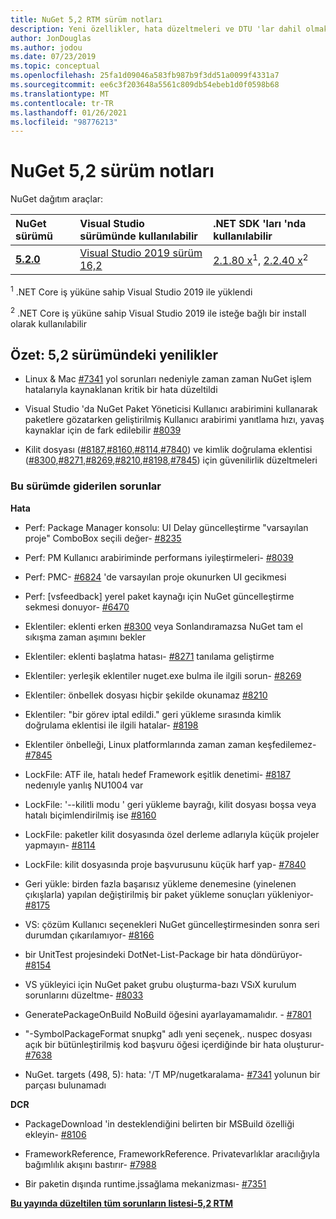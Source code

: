 ```yaml
---
title: NuGet 5,2 RTM sürüm notları
description: Yeni özellikler, hata düzeltmeleri ve DTU 'lar dahil olmak üzere NuGet 5,2 sürüm notları.
author: JonDouglas
ms.author: jodou
ms.date: 07/23/2019
ms.topic: conceptual
ms.openlocfilehash: 25fa1d09046a583fb987b9f3dd51a0099f4331a7
ms.sourcegitcommit: ee6c3f203648a5561c809db54ebeb1d0f0598b68
ms.translationtype: MT
ms.contentlocale: tr-TR
ms.lasthandoff: 01/26/2021
ms.locfileid: "98776213"
---
```

# <a name="nuget-52-release-notes"></a>NuGet 5,2 sürüm notları

NuGet dağıtım araçlar:

| NuGet sürümü | Visual Studio sürümünde kullanılabilir| .NET SDK 'ları 'nda kullanılabilir|
|:---|:---|:---|
| [**5.2.0**](https://nuget.org/downloads) | [Visual Studio 2019 sürüm 16,2](https://visualstudio.microsoft.com/downloads/) | [2.1.80 x](https://dotnet.microsoft.com/download/dotnet-core/2.1)<sup>1</sup>, [2.2.40 x](https://dotnet.microsoft.com/download/dotnet-core/2.2)<sup>2</sup> |

<sup>1</sup> .NET Core iş yüküne sahip Visual Studio 2019 ile yüklendi 

<sup>2</sup> .NET Core iş yüküne sahip Visual Studio 2019 ile isteğe bağlı bir install olarak kullanılabilir

## <a name="summary-whats-new-in-52"></a>Özet: 5,2 sürümündeki yenilikler

* Linux & Mac [#7341](https://github.com/NuGet/Home/issues/7341) yol sorunları nedeniyle zaman zaman NuGet işlem hatalarıyla kaynaklanan kritik bir hata düzeltildi

* Visual Studio 'da NuGet Paket Yöneticisi Kullanıcı arabirimini kullanarak paketlere gözatarken geliştirilmiş Kullanıcı arabirimi yanıtlama hızı, yavaş kaynaklar için de fark edilebilir [#8039](https://github.com/NuGet/Home/issues/8039)

* Kilit dosyası ([#8187](https://github.com/NuGet/Home/issues/8187),[#8160](https://github.com/NuGet/Home/issues/8160),[#8114](https://github.com/NuGet/Home/issues/8114),[#7840](https://github.com/NuGet/Home/issues/7840)) ve kimlik doğrulama eklentisi ([#8300](https://github.com/NuGet/Home/issues/8300),[#8271](https://github.com/NuGet/Home/issues/8271),[#8269](https://github.com/NuGet/Home/issues/8269),[#8210](https://github.com/NuGet/Home/issues/8210),[#8198](https://github.com/NuGet/Home/issues/8198),[#7845](https://github.com/NuGet/Home/issues/7845)) için güvenilirlik düzeltmeleri

### <a name="issues-fixed-in-this-release"></a>Bu sürümde giderilen sorunlar

**Hata**

* Perf: Package Manager konsolu: UI Delay güncelleştirme "varsayılan proje" ComboBox seçili değer- [#8235](https://github.com/NuGet/Home/issues/8235)

* Perf: PM Kullanıcı arabiriminde performans iyileştirmeleri- [#8039](https://github.com/NuGet/Home/issues/8039)

* Perf: PMC- [#6824](https://github.com/NuGet/Home/issues/6824) 'de varsayılan proje okunurken UI gecikmesi

* Perf: [vsfeedback] yerel paket kaynağı için NuGet güncelleştirme sekmesi donuyor- [#6470](https://github.com/NuGet/Home/issues/6470)

* Eklentiler: eklenti erken [#8300](https://github.com/NuGet/Home/issues/8300) veya Sonlandıramazsa NuGet tam el sıkışma zaman aşımını bekler

* Eklentiler: eklenti başlatma hatası- [#8271](https://github.com/NuGet/Home/issues/8271) tanılama geliştirme

* Eklentiler: yerleşik eklentiler nuget.exe bulma ile ilgili sorun- [#8269](https://github.com/NuGet/Home/issues/8269)

* Eklentiler: önbellek dosyası hiçbir şekilde okunamaz [#8210](https://github.com/NuGet/Home/issues/8210)

* Eklentiler: "bir görev iptal edildi." geri yükleme sırasında kimlik doğrulama eklentisi ile ilgili hatalar- [#8198](https://github.com/NuGet/Home/issues/8198)

* Eklentiler önbelleği, Linux platformlarında zaman zaman keşfedilemez- [#7845](https://github.com/NuGet/Home/issues/7845)

* LockFile: ATF ile, hatalı hedef Framework eşitlik denetimi- [#8187](https://github.com/NuGet/Home/issues/8187) nedenıyle yanlış NU1004 var

* LockFile: '--kilitli modu ' geri yükleme bayrağı, kilit dosyası boşsa veya hatalı biçimlendirilmiş ise [#8160](https://github.com/NuGet/Home/issues/8160)

* LockFile: paketler kilit dosyasında özel derleme adlarıyla küçük projeler yapmayın- [#8114](https://github.com/NuGet/Home/issues/8114)

* LockFile: kilit dosyasında proje başvurusunu küçük harf yap- [#7840](https://github.com/NuGet/Home/issues/7840)

* Geri yükle: birden fazla başarısız yükleme denemesine (yinelenen çıkışlarla) yapılan değiştirilmiş bir paket yükleme sonuçları yükleniyor- [#8175](https://github.com/NuGet/Home/issues/8175)

* VS: çözüm Kullanıcı seçenekleri NuGet güncelleştirmesinden sonra seri durumdan çıkarılamıyor- [#8166](https://github.com/NuGet/Home/issues/8166)

* bir UnitTest projesindeki DotNet-List-Package bir hata döndürüyor- [#8154](https://github.com/NuGet/Home/issues/8154)

* VS yükleyici için NuGet paket grubu oluşturma-bazı VSıX kurulum sorunlarını düzeltme- [#8033](https://github.com/NuGet/Home/issues/8033)

* GeneratePackageOnBuild NoBuild öğesini ayarlayamamalıdır. - [#7801](https://github.com/NuGet/Home/issues/7801)

* "-SymbolPackageFormat snupkg" adlı yeni seçenek,. nuspec dosyası açık bir bütünleştirilmiş kod başvuru öğesi içerdiğinde bir hata oluşturur- [#7638](https://github.com/NuGet/Home/issues/7638)

* NuGet. targets (498, 5): hata: '/T MP/nugetkaralama- [#7341](https://github.com/NuGet/Home/issues/7341) yolunun bir parçası bulunamadı

**DCR**

* PackageDownload 'in desteklendiğini belirten bir MSBuild özelliği ekleyin- [#8106](https://github.com/NuGet/Home/issues/8106)

* FrameworkReference, FrameworkReference. Privatevarlıklar aracılığıyla bağımlılık akışını bastırır- [#7988](https://github.com/NuGet/Home/issues/7988)

* Bir paketin dışında runtime.jssağlama mekanizması- [#7351](https://github.com/NuGet/Home/issues/7351)

**[Bu yayında düzeltilen tüm sorunların listesi-5,2 RTM](https://github.com/nuget/home/issues?q=is%3Aissue+is%3Aclosed+milestone%3A%225.2")**


